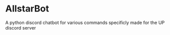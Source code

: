 # AllstarBot
A python discord chatbot for various commands specificly made for the UP discord server
